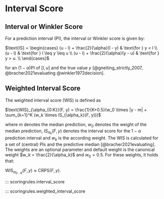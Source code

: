 # Interval Score

## Interval or Winkler Score

For a prediction interval (PI), the interval or Winkler score is given by:

$\text{IS} = \begin{cases}
    (u - l) + \frac{2}{\alpha}(l - y)  & \text{for } y < l \\
    (u - l)                             & \text{for } l \leq y \leq u \\
    (u - l) + \frac{2}{\alpha}(y - u)   & \text{for } y > u. \\
\end{cases}$

for an $(1 - \alpha)$PI of $[l, u]$ and the true value $y$ [@gneiting_strictly_2007, @bracher2021evaluating @winkler1972decision].

## Weighted Interval Score

The weighted interval score (WIS) is defined as

$\text{WIS}_{\alpha_{0:K}}(F, y) = \frac{1}{K+0.5}(w_0 \times |y - m| + \sum_{k=1}^K (w_k \times IS_{\alpha_k}(F, y)))$

where $m$ denotes the median prediction, $w_0$ denotes the weight of the median prediction, $IS_{\alpha_k}(F, y)$ denotes the interval score for the $1 - \alpha$ prediction interval and $w_k$ is the according weight. The WIS is calculated for a set of (central) PIs and the predictive median [@bracher2021evaluating]. The weights are an optional parameter and default weight is the canonical weight $w_k = \frac{2}{\alpha_k}$ and $w_0 = 0.5$. For these weights, it holds that:

$\text{WIS}_{\alpha_{0:K}}(F, y) \approx \text{CRPS}(F, y).$


::: scoringrules.interval_score

::: scoringrules.weighted_interval_score

